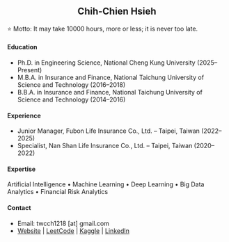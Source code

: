 <h2 align="center">Chih-Chien Hsieh</h2>

⭐ Motto: It may take 10000 hours, more or less; it is never too late.

#### Education

- Ph.D. in Engineering Science, National Cheng Kung University (2025–Present)
- M.B.A. in Insurance and Finance, National Taichung University of Science and Technology (2016–2018)
- B.B.A. in Insurance and Finance, National Taichung University of Science and Technology (2014–2016)

#### Experience

- Junior Manager, Fubon Life Insurance Co., Ltd. – Taipei, Taiwan (2022–2025)
- Specialist, Nan Shan Life Insurance Co., Ltd. – Taipei, Taiwan (2020–2022)

#### Expertise

Artificial Intelligence • Machine Learning • Deep Learning • Big Data Analytics • Financial Risk Analytics

#### Contact

- Email: twcch1218 [at] gmail.com
- [Website](https://twcch.github.io/) | [LeetCode](https://leetcode.com/u/twcch1218/) | [Kaggle](https://www.kaggle.com/twcch1218/) | [LinkedIn](https://leetcode.com/u/twcch1218/)
